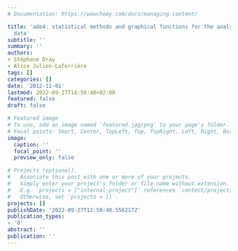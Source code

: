 ```yaml
---
# Documentation: https://wowchemy.com/docs/managing-content/

title: 'ade4: statistical methods and graphical functions for the analysis of multivariate
  data'
subtitle: ''
summary: ''
authors:
- Stéphane Dray
- Alice Julien-Laferrière
tags: []
categories: []
date: '2012-11-01'
lastmod: 2022-09-27T14:50:48+02:00
featured: false
draft: false

# Featured image
# To use, add an image named `featured.jpg/png` to your page's folder.
# Focal points: Smart, Center, TopLeft, Top, TopRight, Left, Right, BottomLeft, Bottom, BottomRight.
image:
  caption: ''
  focal_point: ''
  preview_only: false

# Projects (optional).
#   Associate this post with one or more of your projects.
#   Simply enter your project's folder or file name without extension.
#   E.g. `projects = ["internal-project"]` references `content/project/deep-learning/index.md`.
#   Otherwise, set `projects = []`.
projects: []
publishDate: '2022-09-27T12:50:48.556217Z'
publication_types:
- '0'
abstract: ''
publication: ''
---
```

